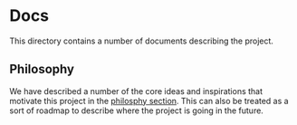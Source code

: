# Docs

This directory contains a number of documents describing the project.

## Philosophy

We have described a number of the core ideas and inspirations that motivate this project in the [philosphy section](philosphy/README.md). This can also be treated as a sort of roadmap to describe where the project is going in the future.
